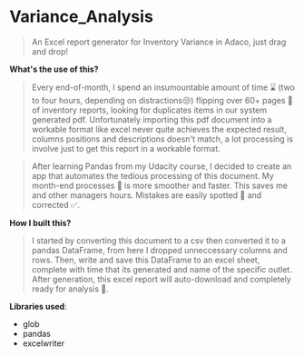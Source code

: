 # Variance_Analysis

> An Excel report generator for Inventory Variance in Adaco, just drag and drop!

**What's the use of this?**

>Every end-of-month, I spend an insumountable amount of time &#8987; (two to four hours, depending on distractions&#128530;) flipping over 60+ pages &#128196; of inventory reports, looking for duplicates items in our system generated pdf. Unfortunately importing this pdf document into a workable format like excel never quite achieves the expected result, columns positions and descriptions doesn't match, a lot processing is involve just to get this report in a workable format. 

>After learning Pandas from my Udacity course, I decided to create an app that automates the tedious processing of this document. My month-end processes &#128197; is more smoother and faster. This saves me and other managers hours. Mistakes are easily spotted &#128270; and corrected &#9989;.   

**How I built this?**

>I started by converting this document to a csv then converted it to a pandas DataFrame, from here I dropped unneccessary columns and rows. Then, write and save this DataFrame to an excel sheet, complete with time that its generated and name of the specific outlet. After generation, this excel report will auto-download and completely ready for analysis &#127775;. 

**Libraries used**:
* glob
* pandas
* excelwriter
